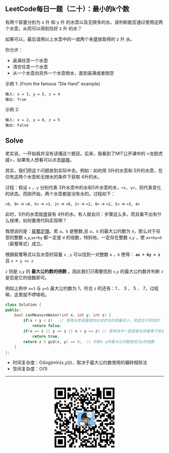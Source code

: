 ## LeetCode每日一题（二十）：最小的k个数

有两个容量分别为 x 升 和 y 升 的水壶以及无限多的水。请判断能否通过使用这两个水壶，从而可以得到恰好 z 升 的水？

如果可以，最后请用以上水壶中的一或两个来盛放取得的 z 升 水。

你允许：

* 装满任意一个水壶
* 清空任意一个水壶
* 从一个水壶向另外一个水壶倒水，直到装满或者倒空

示例 1: (From the famous "Die Hard" example)

```
输入: x = 3, y = 5, z = 4
输出: True
```

示例 2:

```
输入: x = 2, y = 6, z = 5
输出: False
```

## Solve

老实说，一开始我并没有读懂这个题目。后来，我看到了MIT公开课中的 <龙胆虎威>，如果有人想看可以点击[链接](https://www.bilibili.com/video/av46506390?p=4)。

其实，我们把这个问题放到实际中去。例如：如何用 3升的水壶和 5升的水壶，在仅有这两个水壶和无限水的条件下获取 4升的水。

过程：假设 `x` ，`y` 分别代表 3升水壶中的水和5升水壶的水，`<x, y>`，则代表变化的状态。而刚开始，两个水壶都是没有水的。过程如下：

`<0, 0>` -> `<0, 5>` -> `<3, 2>` -> `<0, 2>` -> `<2, 0>` -> `<2, 5>` -> `<3, 4>` 

此时，5升的水壶就盛装有 4升的水。有人就会问：步骤这么多，而且看不出有什么规律，如何要用代码实现啊？

我想说的是：[裴蜀定理](https://baike.baidu.com/item/%E8%A3%B4%E8%9C%80%E5%AE%9A%E7%90%86)。若 `a`，`b` 是整数,且 `a`，`b` 的最大公约数为 `d`，那么对于任意的整数 `x`,`y`,`ax+by` 都一定是 `d` 的倍数，特别地，一定存在整数 `x`,`y` ，使 `ax+by=d` （裴蜀等式）成立。

根据裴蜀等式以及水壶的容量 `x` , `y` 可以找到一对整数 `a` ，`b` 使得： **`ax + by = z`** 且 `x + y <= z`

`z` 则是 `x`,`y` 的 **最大公约数的倍数** 。因此我们只需要找到 `x`,`y` 的最大公约数并判断 `z` 是否是它的倍数即可。

例如上例中 `x=3` 与 `y=5` 最大公约数为 1，符合 `z` 的还有：1 、 3 、 5 、 7。过程嘛，这里就不啰嗦啦。

```c++
class Solution {
public:
    bool canMeasureWater(int x, int y, int z) {
        if(x + y < z)   // 若两水壶容量相加比给定水的容量还小，肯定达不到目的
            return false;
        if(x == z || y == z || x + y == z) // 若有其中一壶或者总容量等于给定水的容量，直接达到目的
            return true;
        return z % gcd(x, y) == 0;  // 判断x y的最大公约数是否为z的倍数
    }
};
```

* 时间复杂度：O(log(min(x,y)))，取决于最大公约数使用的辗转相除法
* 空间复杂度：O(1)

<div align="center">
    <hr style="height:1px;"/>
    <br>
    <img width="200px" src="https://github.com/RunCoderHang/LeetCode-Notes/blob/master/image/wxgzh-hang.png"></img>
</div>